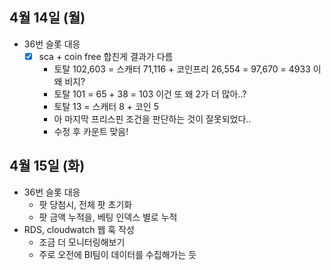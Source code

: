 
## 4월 14일 (월)

- 36번 슬롯 대응
	- [x] sca + coin free 합친게 결과가 다름
		- 토탈 102,603 = 스캐터 71,116 + 코인프리 26,554 = 97,670 = 4933 이 왜 비지?
		- 토탈 101 = 65 + 38 = 103 이건 또 왜 2가 더 많아..?
		- 토탈 13 = 스캐터 8 + 코인 5
		- 아 마지막 프리스핀 조건을 판단하는 것이 잘못되었다..
		- 수정 후 카운트 맞음!

## 4월 15일 (화)

- 36번 슬롯 대응
	- 팟 당첨시, 전체 팟 초기화
	- 팟 금액 누적을, 베팅 인덱스 별로 누적
- RDS, cloudwatch 웹 훅 작성
	- 조금 더 모니터링해보기
	- 주로 오전에 BI팀이 데이터를 수집해가는 듯